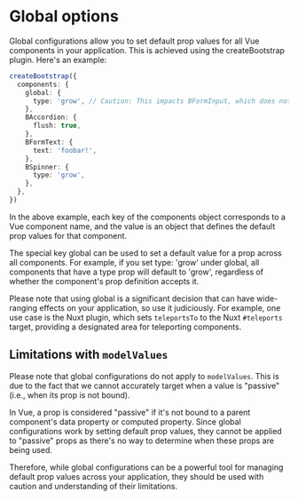 # Global options

Global configurations allow you to set default prop values for all Vue components in your application. This is achieved using the createBootstrap plugin. Here's an example:

```ts
createBootstrap({
  components: {
    global: {
      type: 'grow', // Caution: This impacts BFormInput, which does not support this value!
    },
    BAccordion: {
      flush: true,
    },
    BFormText: {
      text: 'foobar!',
    },
    BSpinner: {
      type: 'grow',
    },
  },
})
```

In the above example, each key of the components object corresponds to a Vue component name, and the value is an object that defines the default prop values for that component.

The special key global can be used to set a default value for a prop across all components. For example, if you set type: 'grow' under global, all components that have a type prop will default to 'grow', regardless of whether the component's prop definition accepts it.

Please note that using global is a significant decision that can have wide-ranging effects on your application, so use it judiciously. For example, one use case is the Nuxt plugin, which sets `teleportsTo` to the Nuxt `#teleports` target, providing a designated area for teleporting components.

## Limitations with `modelValues`

Please note that global configurations do not apply to `modelValues`. This is due to the fact that we cannot accurately target when a value is "passive" (i.e., when its prop is not bound).

In Vue, a prop is considered "passive" if it's not bound to a parent component's data property or computed property. Since global configurations work by setting default prop values, they cannot be applied to "passive" props as there's no way to determine when these props are being used.

Therefore, while global configurations can be a powerful tool for managing default prop values across your application, they should be used with caution and understanding of their limitations.
